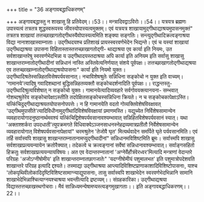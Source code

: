 +++
title = "36 अङ्गावबद्धाधिकरणम्"

+++
अङ्गावबद्धास्तु न शाखासु हि प्रतिवेदम्।।53।। मन्त्रादिवद्वाऽविरोः।।54।। यत्रयत्र ब्रह्मणः उपास्यत्वं तत्रतत्र शुद्धस्वरूपस्य जीवस्योपास्यत्वमुक्तम्। एवं यत्रयत्र शाखायामुद्गीथाद्याश्रयमुपासनमुक्तं" तत्रतत्र शाखायां तत्तच्छाखागतोद्गीथस्यैवोपास्यत्वमिति शङ्क्या सङ्गतिः। सन्त्युद्गीथादिक्रत्वङ्गाश्रया विद्या नानाशाखास्वाम्नाताः। उद्गीथदयश्च प्रतिशाखं प्रायस्स्वरवर्णभेदेन भिद्यन्ते। एवं च यस्यां शाखायां उद्गीथद्याश्रया उपासना विहितास्तास्तत्तच्छाखागतोद्गी- थाद्याश्रया एव कार्या इति नियमः, उत सर्वशाखान्तरेषु स्वरवर्णभेदभिन्ना य उद्गीथादयस्तदाश्रया अपि कार्या इति अनियम इति सर्वासु शाखासु शाखान्तराम्नातोद्गीथादीनां सन्निधानं नास्ति अस्तिवेत्यनिर्णयात् संशये पूर्वपक्षः। तत्तच्छाखागतोद्गीथाद्यश्रया एव तत्तच्छाखाम्नातोद्गीथाद्यश्रयोपासनाः" कार्या इति नियमो युक्तः। उद्गीथादिश्रतेस्सन्निहतविसेषपर्यवसानात्। नचाविशेषश्रुतेः सन्निधिना सङ्कोचो न युक्त इति वाच्यम्। 'गामानये'त्यादिषु गवादिशब्दानां बुद्धिसन्निहतव्यक्तौ सङ्कोचदर्शनादिति पूर्वपक्षः।। राद्धन्तस्तु- उद्गीथादिश्रुत्यविशेषात् न सङ्कोचो युक्तः। गामानयेत्यादिव्यवहारे सर्वगोवयक्त्यानयना- सम्भवात् गोशब्दश्रुतेरेव सङ्कोचापेक्षाऽस्तीति तदपेक्षितसङ्कोचस्सन्निधिना क्रियते। न च सङ्कोचकापेक्षाऽस्ति। यत्किंचिदुद्गीथाद्याश्रयतयोपासनोपपत्तेः। न हि गामानयेति वदतो गोव्यक्तिवेशेषविवक्षावत् 'उद्गीथमुपासीते'त्यादिविधीनामुद्गीथादिविशेषविवक्षायां प्रमाणमस्ति। यद्युच्येत निर्विशेषसामान्येन व्यवहारायोगादनुष्ठानार्थमवश्यं यत्किंचिद्विशेषपर्यवसानावश्यम्भावात् सन्निहितविशेषपर्यवसानं स्यात्। यथा 'अक्ताश्शर्करा उपदधाती'त्युपक्रमगते विधिवाक्येऽञ्जनसाधनस्नेहद्रव्यमात्रप्रतीतौ निर्वेशेषसामान्येन व्यवहारायोगात् विशेषपर्यवसानापेक्षायां" चरमश्रुतेन 'तेजोवै घृत' मित्यर्थवादेन समर्पिते घृते पर्यवसानमिति। एवं तर्हि सर्वास्वपि शाखासु शाखान्तराम्नातानामप्युद्गीथादीनां" सन्निधानमविशिष्टमिति ब्रूमः। सर्वास्मपि शाखासु सर्वशाखाप्रत्ययन्यायेन क्रतोरैक्यात्। तदेकत्वे च क्रत्वङ्गानां सर्वेषां सन्निधानावश्यम्भावात्। सर्वाङ्गसहितो हिक्रतुः सर्वशाखाप्रत्ययन्यायविषयः। अत एव वेदान्तरम्नातानां 'अग्नेर्वेर्होत्रंवेरध्वर'मित्यादि मन्त्राणां वेदान्तरे परिग्रहः 'अजोऽग्नीषोमीय' इति शाखान्तराम्नातछागजातेः" 'यदग्नीषोमीयं पशुमालभत' इति पशुमात्रोपदेशवति शाखान्तरे परिग्रह इत्यादि द्दश्यते। तस्माद्या उद्गीथाश्रया आप्त्यादिविशिष्टप्राणाकाशादिविशिष्टोपासनाः, याश्च 'लोकपृथिवीलोकादिदृष्टिविशिष्टसामाग्न्याद्युपासनाः, तासु सर्वास्वपि शाखाभेदेन स्वरवर्णभेदभिन्नानि सामानि शाखाभेदेभिन्नाश्चित्याग्नयश्चाश्रया भवन्तीत्यादि द्रष्टव्यम्।। संग्रहकारिका। उद्गीथाद्यश्रया विद्यास्तत्तच्छाखस्थगोचराः। मैवं सान्निध्यमन्येषामप्यस्त्यङ्गमुखागताः।। इति अङ्गावबद्धाधिकरणम्।।22।।